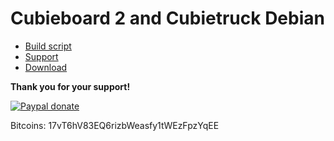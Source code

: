 # Cubieboard 2 and Cubietruck Debian #

- [Build script](https://github.com/igorpecovnik/lib)
- [Support](http://forum.armbian.com/)
- [Download](http://www.armbian.com/)

**Thank you for your support!**

[![Paypal donate](https://www.paypalobjects.com/en_US/i/btn/btn_donate_SM.gif)](https:/www.paypal.com/cgi-bin/webscr?cmd=_s-xclick&hosted_button_id=CUYH2KR36YB7W)

Bitcoins: 17vT6hV83EQ6rizbWeasfy1tWEzFpzYqEE